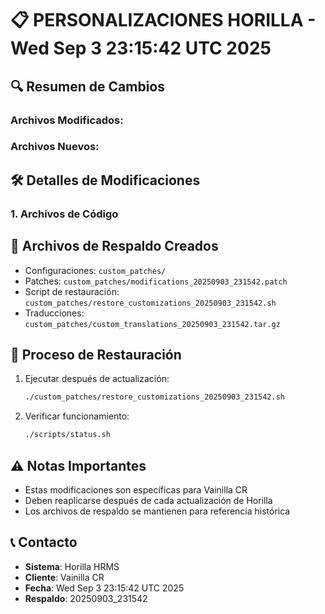 # 📋 PERSONALIZACIONES HORILLA - Wed Sep  3 23:15:42 UTC 2025

## 🔍 Resumen de Cambios

### Archivos Modificados:


### Archivos Nuevos:


## 🛠️ Detalles de Modificaciones

### 1. Archivos de Código

## 📁 Archivos de Respaldo Creados

- Configuraciones: `custom_patches/`
- Patches: `custom_patches/modifications_20250903_231542.patch`
- Script de restauración: `custom_patches/restore_customizations_20250903_231542.sh`
- Traducciones: `custom_patches/custom_translations_20250903_231542.tar.gz`

## 🔄 Proceso de Restauración

1. Ejecutar después de actualización:
   ```bash
   ./custom_patches/restore_customizations_20250903_231542.sh
   ```

2. Verificar funcionamiento:
   ```bash
   ./scripts/status.sh
   ```

## ⚠️ Notas Importantes

- Estas modificaciones son específicas para Vainilla CR
- Deben reaplicarse después de cada actualización de Horilla
- Los archivos de respaldo se mantienen para referencia histórica

## 📞 Contacto

- **Sistema**: Horilla HRMS
- **Cliente**: Vainilla CR
- **Fecha**: Wed Sep  3 23:15:42 UTC 2025
- **Respaldo**: 20250903_231542
